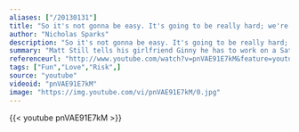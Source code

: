 ```yaml
---
aliases: ["/20130131"]
title: "So it's not gonna be easy. It's going to be really hard; we're gonna have to work at this everyday, but I want to do that because I want you. I want all of you, forever, everyday. You and me... everyday."
author: "Nicholas Sparks"
description: "So it's not gonna be easy. It's going to be really hard; we're gonna have to work at this everyday, but I want to do that because I want you. I want all of you, forever, everyday. You and me... everyday. - Nicholas Sparks quotes from GetInspired365.com"
summary: "Matt Still tells his girlfriend Ginny he has to work on a Saturday and gets Ginny's brother Charlie to take her see the Movie 'Fast 5'. As the trailers begin to play, Ginny hears a familiar voice on screen. Watch the proposal that has now been seen worldwide! Matt and Ginny have made appearances on The Ellen Degeneres Show, CNN, The Today Show, Good Morning America, HSN, and many more both nationally and worldwide."
referenceurl: "http://www.youtube.com/watch?v=pnVAE91E7kM&feature=youtu.be"
tags: ["Fun","Love","Risk",]
source: "youtube"
videoid: "pnVAE91E7kM"
image: "https://img.youtube.com/vi/pnVAE91E7kM/0.jpg"
---
```


{{< youtube pnVAE91E7kM >}}
